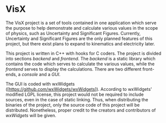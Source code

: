 # VisX
The VisX project is a set of tools contained in one application which serve the purpose to help demonstrate and calculate
various values in the scope of physics, such as Uncertainty and Significant Figures. Currently, Uncertainty and Significant Figures
are the only planned features of this project, but there exist plans to expand to kinematics and electricity later.

This project is written in C++ with hooks for C coders. The project is divided into sections *backend* and *frontend*. The *backend* is a static library
which contains the code which serves to calculate the various values, while the *frontend* serves to display the calculations.
There are two different front-ends, a *console* and a *GUI*.

The GUI is coded with wxWidgets ([https://github.com/wxWidgets/wxWidgets]).
According to wxWidgets' modified LGPL license, this project would not be required to include sources, even in the case of static linking.
Thus, when distributing the binaries of the project, only the source code of this project will be distributed. Nonetheless, proper credit
to the creators and contributors of *wxWidgets* will be given.
